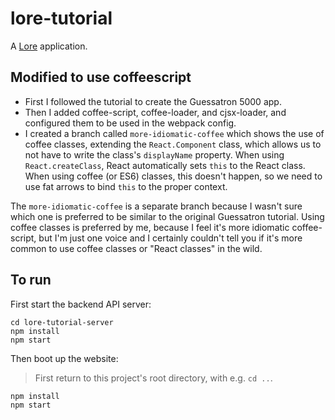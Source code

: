 # lore-tutorial

A [Lore](http://www.lorejs.org) application.

## Modified to use coffeescript

* First I followed the tutorial to create the Guessatron 5000 app.
* Then I added coffee-script, coffee-loader, and cjsx-loader, and configured them to be used in the webpack config.
* I created a branch called `more-idiomatic-coffee` which shows the use of coffee classes, extending the `React.Component` class, which allows us to not have to write the class's `displayName` property. When using `React.createClass`, React automatically sets `this` to the React class. When using coffee (or ES6) classes, this doesn't happen, so we need to use fat arrows to bind `this` to the proper context.

The `more-idiomatic-coffee` is a separate branch because I wasn't sure which one is preferred to be similar to the original Guessatron tutorial. Using coffee classes is preferred by me, because I feel it's more idiomatic coffee-script, but I'm just one voice and I certainly couldn't tell you if it's more common to use coffee classes or "React classes" in the wild.

## To run

First start the backend API server:

```
cd lore-tutorial-server
npm install
npm start
```

Then boot up the website:

> First return to this project's root directory, with e.g. `cd ..`.

```
npm install
npm start
```
